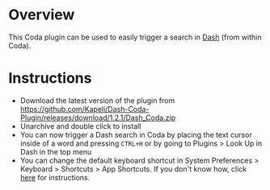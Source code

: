 Overview
================
This Coda plugin can be used to easily trigger a search in [Dash](http://kapeli.com/dash) (from within Coda).

# Instructions

* Download the latest version of the plugin from https://github.com/Kapeli/Dash-Coda-Plugin/releases/download/1.2.1/Dash_Coda.zip
* Unarchive and double click to install
* You can now trigger a Dash search in Coda by placing the text cursor inside of a word and pressing `CTRL+H` or by going to Plugins > Look Up in Dash in the top menu
* You can change the default keyboard shortcut in System Preferences > Keyboard > Shortcuts > App Shortcuts. If you don't know how, click [here](http://lifehacker.com/5720087/how-to-remap-any-keyboard-shortcut-in-mac-os-x) for instructions.
